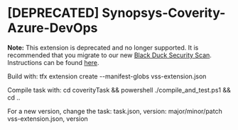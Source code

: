 # [DEPRECATED] Synopsys-Coverity-Azure-DevOps

**Note:** This extension is deprecated and no longer supported. It is recommended that you migrate to our new <a href="">Black Duck Security Scan</a>. Instructions can be found <a href="<community url>">here</a>.

Build with:
tfx extension create --manifest-globs vss-extension.json

Compile task with:
cd coverityTask && powershell ./compile_and_test.ps1 && cd ..

For a new version, change the task:
task.json, version: major/minor/patch
vss-extension.json, version